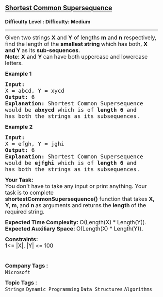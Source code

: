 <h2><a href="https://www.geeksforgeeks.org/problems/shortest-common-supersequence0322/1">Shortest Common Supersequence</a></h2><h3>Difficulty Level : Difficulty: Medium</h3><hr><div class="problems_problem_content__Xm_eO"><p><span style="font-size: 18px;">Given two&nbsp;strings <strong>X</strong> and <strong>Y</strong>&nbsp;of lengths&nbsp;<strong>m</strong> and <strong>n</strong>&nbsp;respectively, find the length of the <strong>smallest string </strong>which has both, <strong>X and Y </strong>as its <strong>sub-sequences</strong>.<br><strong>Note:</strong>&nbsp;<strong>X</strong>&nbsp;and <strong>Y </strong>can have both uppercase and lowercase letters.</span></p>
<p><span style="font-size: 18px;"><strong>Example 1</strong></span></p>
<pre><span style="font-size: 18px;"><strong>Input:
</strong>X = abcd, Y = xycd
<strong>Output: </strong>6<strong>
Explanation: </strong>Shortest Common Supersequence
would be <strong>abxycd</strong> which is of <strong>length 6 </strong>and
has both the strings as its subsequences.</span>
</pre>
<p><span style="font-size: 18px;"><strong>Example 2</strong></span></p>
<pre><span style="font-size: 18px;"><strong>Input:
</strong>X = efgh, Y = jghi
<strong>Output: </strong>6<strong>
Explanation: </strong>Shortest Common Supersequence
would be <strong>ejfghi </strong>which is of <strong>length 6</strong> and
has both the strings as its subsequences.</span></pre>
<p><span style="font-size: 18px;"><strong>Your Task:</strong><br>You don't have to take any input or print anything. Your task is to complete <strong>shortestCommonSupersequence()</strong>&nbsp;function that takes <strong>X, Y, m, </strong>and <strong>n </strong>as arguments and&nbsp;returns&nbsp;the <strong>length </strong>of the required string.</span></p>
<p><span style="font-size: 18px;"><strong>Expected Time Complexity:&nbsp;</strong>O(Length(X) * Length(Y)).<br><strong>Expected Auxiliary Space:&nbsp;</strong>O(Length(X) * Length(Y)).</span></p>
<p><span style="font-size: 18px;"><strong>Constraints:</strong><br>1&lt;= |X|, |Y| &lt;= 100</span></p>
<p>&nbsp;</p></div><p><span style=font-size:18px><strong>Company Tags : </strong><br><code>Microsoft</code>&nbsp;<br><p><span style=font-size:18px><strong>Topic Tags : </strong><br><code>Strings</code>&nbsp;<code>Dynamic Programming</code>&nbsp;<code>Data Structures</code>&nbsp;<code>Algorithms</code>&nbsp;